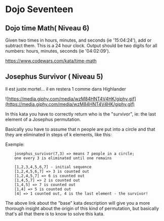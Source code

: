 # Dojo Seventeen


## Dojo time Math( Niveau 6)

Given two times in hours, minutes, and seconds (ie '15:04:24'), add or subtract them. This is a 24 hour clock. Output should be two digits for all numbers: hours, minutes, seconds (ie '04:02:09').

https://www.codewars.com/kata/time-math


## Josephus Survivor ( Niveau 5) 

Il est juste mortel... il en restera 1 comme dans Highlander

![https://media.giphy.com/media/wzM84HNT4V4HK/giphy.gif](https://media.giphy.com/media/wzM84HNT4V4HK/giphy.gif)

In this kata you have to correctly return who is the "survivor", ie: the last element of a Josephus permutation.

Basically you have to assume that n people are put into a circle and that they are eliminated in steps of k elements, like this:

Exemple:


```
    josephus_survivor(7,3) => means 7 people in a circle;
    one every 3 is eliminated until one remains

    [1,2,3,4,5,6,7] - initial sequence
    [1,2,4,5,6,7] => 3 is counted out
    [1,2,4,5,7] => 6 is counted out
    [1,4,5,7] => 2 is counted out
    [1,4,5] => 7 is counted out
    [1,4] => 5 is counted out
    [4] => 1 counted out, 4 is the last element - the survivor!
```

The above link about the "base" kata description will give you a more thorough insight about the origin of this kind of permutation, but basically that's all that there is to know to solve this kata.

